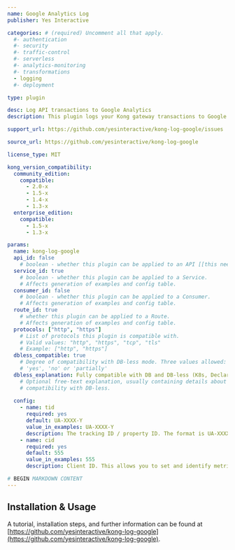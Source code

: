 ```yaml
---
name: Google Analytics Log
publisher: Yes Interactive

categories: # (required) Uncomment all that apply.
  #- authentication
  #- security
  #- traffic-control
  #- serverless
  #- analytics-monitoring
  #- transformations
  - logging
  #- deployment

type: plugin

desc: Log API transactions to Google Analytics
description: This plugin logs your Kong gateway transactions to Google Analytics. This plugin is a modification of the [Kong HTTP Log plugin](/hub/kong-inc/http-log/).

support_url: https://github.com/yesinteractive/kong-log-google/issues

source_url: https://github.com/yesinteractive/kong-log-google

license_type: MIT

kong_version_compatibility:
  community_edition:
    compatible:
      - 2.0-x
      - 1.5-x
      - 1.4-x
      - 1.3-x
  enterprise_edition:
    compatible:
      - 1.5-x
      - 1.3-x

params: 
  name: kong-log-google
  api_id: false
    # boolean - whether this plugin can be applied to an API [[this needs more]]
  service_id: true
    # boolean - whether this plugin can be applied to a Service.
    # Affects generation of examples and config table.
  consumer_id: false
    # boolean - whether this plugin can be applied to a Consumer.
    # Affects generation of examples and config table.
  route_id: true
    # whether this plugin can be applied to a Route.
    # Affects generation of examples and config table.
  protocols: ["http", "https"]
    # List of protocols this plugin is compatible with.
    # Valid values: "http", "https", "tcp", "tls"
    # Example: ["http", "https"]
  dbless_compatible: true
    # Degree of compatibility with DB-less mode. Three values allowed:
    # 'yes', 'no' or 'partially'
  dbless_explanation: Fully compatible with DB and DB-less (K8s, Declarative) Kong implementations.
    # Optional free-text explanation, usually containing details about the degree of
    # compatibility with DB-less.
    
  config:
    - name: tid
      required: yes
      default: UA-XXXX-Y
      value_in_examples: UA-XXXX-Y
      description: The tracking ID / property ID. The format is UA-XXXX-Y. All collected data is associated by this ID.
    - name: cid
      required: yes
      default: 555
      value_in_examples: 555
      description: Client ID. This allows you to set and identify metrics in Google Analytics by a custom client ID.

# BEGIN MARKDOWN CONTENT
---
```


## Installation & Usage

A tutorial, installation steps, and further information can be found at [https://github.com/yesinteractive/kong-log-google](https://github.com/yesinteractive/kong-log-google).
